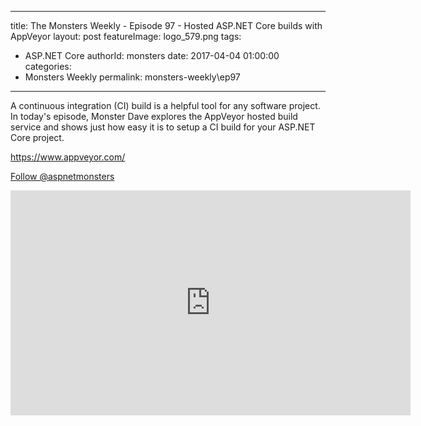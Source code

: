 
---
title: The Monsters Weekly - Episode 97 -  Hosted ASP.NET Core builds with AppVeyor 
layout: post
featureImage: logo_579.png
tags: 
  - ASP.NET Core
authorId: monsters
date: 2017-04-04 01:00:00
categories:
  - Monsters Weekly
permalink: monsters-weekly\ep97
---

<p>A continuous integration (CI)&nbsp;build is a helpful tool for any software project. In today's episode, Monster Dave explores the AppVeyor hosted build service and shows just how easy it is to setup a CI build for your ASP.NET Core project.</p><p><a href="https://www.appveyor.com/">https://www.appveyor.com/</a></p><p><a class="twitter-follow-button" href="https://twitter.com/aspnetmonsters">Follow @aspnetmonsters</a></p> 

<!--more-->
<iframe src='https://channel9.msdn.com/Series/aspnetmonsters/ASPNET-Monsters-97-Hosted-ASPNET-Core-builds-with-AppVeyor/player' width='640' height='360' allowFullScreen frameBorder='0'></iframe>
